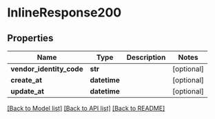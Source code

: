 # InlineResponse200

## Properties
Name | Type | Description | Notes
------------ | ------------- | ------------- | -------------
**vendor_identity_code** | **str** |  | [optional] 
**create_at** | **datetime** |  | [optional] 
**update_at** | **datetime** |  | [optional] 

[[Back to Model list]](../README.md#documentation-for-models) [[Back to API list]](../README.md#documentation-for-api-endpoints) [[Back to README]](../README.md)


